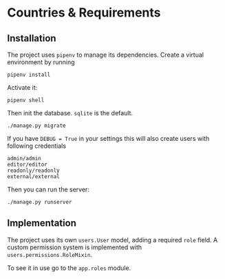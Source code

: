 Countries & Requirements
=====

Installation
------

The project uses `pipenv` to manage its dependencies. Create a virtual environment by running

```
pipenv install
```

Activate it:

```
pipenv shell
```

Then init the database. `sqlite` is the default.

```
./manage.py migrate
```

If you have `DEBUG = True` in your settings this will also create users with
following credentials

```
admin/admin
editor/editor
readonly/readonly
external/external
```

Then you can run the server:

```
./manage.py runserver
```

Implementation
------

The project uses its own `users.User` model, adding a required `role` field. A custom permission system is implemented with `users.permissions.RoleMixin`.

To see it in use go to the `app.roles` module.
